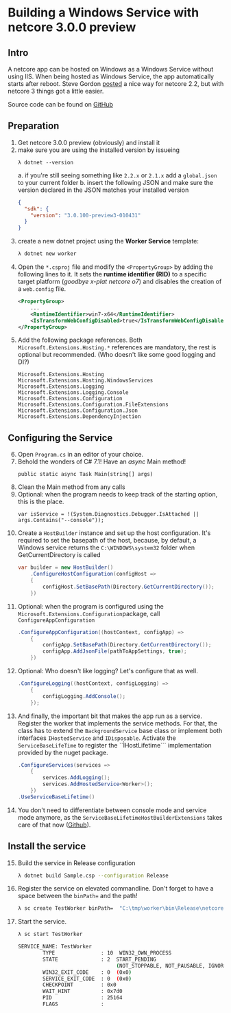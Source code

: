 ﻿# Building a Windows Service with netcore 3.0.0 preview

## Intro
A netcore app can be hosted on Windows as a Windows Service without using IIS. When being hosted as Windows Service, the app automatically starts after reboot. Steve Gordon [posted](https://www.stevejgordon.co.uk/running-net-core-generic-host-applications-as-a-windows-service) a nice way for netcore 2.2, but with netcore 3 things got a little easier.

Source code can be found on [GitHub](https://github.com/mplogas/netcore3-windows-service)

## Preparation
1. Get netcore 3.0.0 preview (obviously) and install it
2. make sure you are using the installed version by issueing 
    ```
    λ dotnet --version
    ```
    a. if you're still seeing something like ```2.2.x``` or ```2.1.x``` add a ```global.json``` to your current folder
    b. insert the following JSON and make sure the version declared in the JSON matches your installed version
    ```json
    {
      "sdk": {
        "version": "3.0.100-preview3-010431"
      }
    }
    ```
3. create a new dotnet project using the **Worker Service** template: 
    ```sh
    λ dotnet new worker
    ```
4. Open the ```*.csproj``` file and modify the ```<PropertyGroup>``` by adding the following lines to it. It sets the **runtime identifier (RID)** to a specific target platform (*goodbye x-plat netcore o7*) and disables the creation of a ```web.config``` file.
    ```xml
    <PropertyGroup>
        ...
        <RuntimeIdentifier>win7-x64</RuntimeIdentifier>
        <IsTransformWebConfigDisabled>true</IsTransformWebConfigDisabled>
    </PropertyGroup>
    ```
5. Add the following package references. Both ```Microsoft.Extensions.Hosting.*``` references are mandatory, the rest is optional but recommended. (Who doesn't like some good logging and DI?)
    ```
    Microsoft.Extensions.Hosting
    Microsoft.Extensions.Hosting.WindowsServices
    Microsoft.Extensions.Logging
    Microsoft.Extensions.Logging.Console
    Microsoft.Extensions.Configuration
    Microsoft.Extensions.Configuration.FileExtensions
    Microsoft.Extensions.Configuration.Json
    Microsoft.Extensions.DependencyInjection
    ```
    
## Configuring the Service

6. Open ```Program.cs``` in an editor of your choice.
7. Behold the wonders of C# 7.1! Have an *async* Main method! 
    ```
    public static async Task Main(string[] args)
    ```
8. Clean the Main method from any calls
9. Optional: when the program needs to keep track of the starting option, this is the place.
    ```
    var isService = !(System.Diagnostics.Debugger.IsAttached || args.Contains("--console"));
    ```
10. Create a ```HostBuilder``` instance and set up the host configuration. It's required to set the basepath of the host, because, by default, a Windows service returns the ```C:\WINDOWS\system32``` folder when GetCurrentDirectory is called
    ```cs
    var builder = new HostBuilder()
        .ConfigureHostConfiguration(configHost =>
        {
            configHost.SetBasePath(Directory.GetCurrentDirectory());
        })
    ```
11. Optional: when the program is configured using the ```Microsoft.Extensions.Configuration```package, call ```ConfigureAppConfiguration```
    ```cs
    .ConfigureAppConfiguration((hostContext, configApp) =>
        {
            configApp.SetBasePath(Directory.GetCurrentDirectory());
            configApp.AddJsonFile(pathToAppSettings, true);
        })
    ```
12. Optional: Who doesn't like logging? Let's configure that as well.
    ```cs
    .ConfigureLogging((hostContext, configLogging) =>
        {
            configLogging.AddConsole();
        });
    ```
13. And finally, the important bit that makes the app run as a service. Register the worker that implements the service methods. For that, the class has to extend the ```BackgroundService``` base class or implement both interfaces ```IHostedService``` and ```IDisposable```. Activate the ```ServiceBaseLifeTime``` to register the ``ÌHostLifetime``` implementation provided by the nuget package. 
    ```cs
    .ConfigureServices(services =>
        {
            services.AddLogging();
            services.AddHostedService<Worker>();
        })
    .UseServiceBaseLifetime()
    ```
14. You don't need to differentiate between console mode and service mode anymore, as the ```ServiceBaseLifetimeHostBuilderExtensions``` takes care of that now ([Github](https://github.com/aspnet/Extensions/blob/master/src/Hosting/WindowsServices/src/WindowsServiceLifetimeHostBuilderExtensions.cs)).

## Install the service

15. Build the service in Release configuration
    ```sh
    λ dotnet build Sample.csp --configuration Release
    ```
16. Register the service on elevated commandline. Don't forget to have a space between the ```binPath=``` and the path!
    ```sh
    λ sc create TestWorker binPath=  "C:\tmp\worker\bin\Release\netcoreapp3.0\win7-x64\Sample.exe"
    ```
17. Start the service.
    ```sh
    λ sc start TestWorker
    
    SERVICE_NAME: TestWorker
            TYPE               : 10  WIN32_OWN_PROCESS
            STATE              : 2  START_PENDING
                                    (NOT_STOPPABLE, NOT_PAUSABLE, IGNORES_SHUTDOWN)
            WIN32_EXIT_CODE    : 0  (0x0)
            SERVICE_EXIT_CODE  : 0  (0x0)
            CHECKPOINT         : 0x0
            WAIT_HINT          : 0x7d0
            PID                : 25164
            FLAGS              :
    ```
